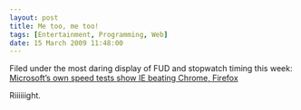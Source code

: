 ```yaml
---
layout: post
title: Me too, me too!
tags: [Entertainment, Programming, Web]
date: 15 March 2009 11:48:00
---
```


Filed under the most daring display of FUD and stopwatch timing this week: [Microsoft’s own speed tests show IE beating Chrome, Firefox][1]

Riiiiiight.

 [1]: http://arstechnica.com/microsoft/news/2009/03/microsofts-own-speed-tests-show-ie-beating-chrome-firefox.ars
